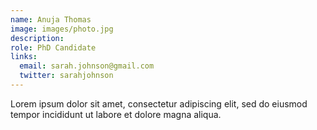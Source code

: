 ```yaml
---
name: Anuja Thomas 
image: images/photo.jpg
description: 
role: PhD Candidate
links:
  email: sarah.johnson@gmail.com
  twitter: sarahjohnson
---
```


Lorem ipsum dolor sit amet, consectetur adipiscing elit, sed do eiusmod tempor incididunt ut labore et dolore magna aliqua.
